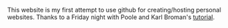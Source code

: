 
This website is my first attempt to use github for creating/hosting personal websites. Thanks to a Friday night with Poole and Karl Broman's [tutorial](http://kbroman.org/simple_site/pages/user_site.html).
